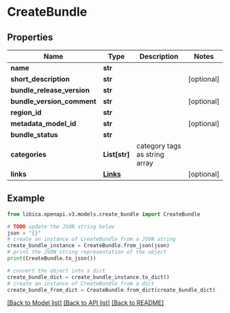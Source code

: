# CreateBundle


## Properties

Name | Type | Description | Notes
------------ | ------------- | ------------- | -------------
**name** | **str** |  | 
**short_description** | **str** |  | [optional] 
**bundle_release_version** | **str** |  | 
**bundle_version_comment** | **str** |  | [optional] 
**region_id** | **str** |  | 
**metadata_model_id** | **str** |  | [optional] 
**bundle_status** | **str** |  | 
**categories** | **List[str]** | category tags as string array | 
**links** | [**Links**](Links.md) |  | [optional] 

## Example

```python
from libica.openapi.v3.models.create_bundle import CreateBundle

# TODO update the JSON string below
json = "{}"
# create an instance of CreateBundle from a JSON string
create_bundle_instance = CreateBundle.from_json(json)
# print the JSON string representation of the object
print(CreateBundle.to_json())

# convert the object into a dict
create_bundle_dict = create_bundle_instance.to_dict()
# create an instance of CreateBundle from a dict
create_bundle_from_dict = CreateBundle.from_dict(create_bundle_dict)
```
[[Back to Model list]](../README.md#documentation-for-models) [[Back to API list]](../README.md#documentation-for-api-endpoints) [[Back to README]](../README.md)



